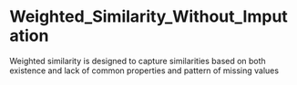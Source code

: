 # Weighted_Similarity_Without_Imputation
Weighted similarity is designed to capture similarities based on both existence and lack of common properties and pattern of missing values
